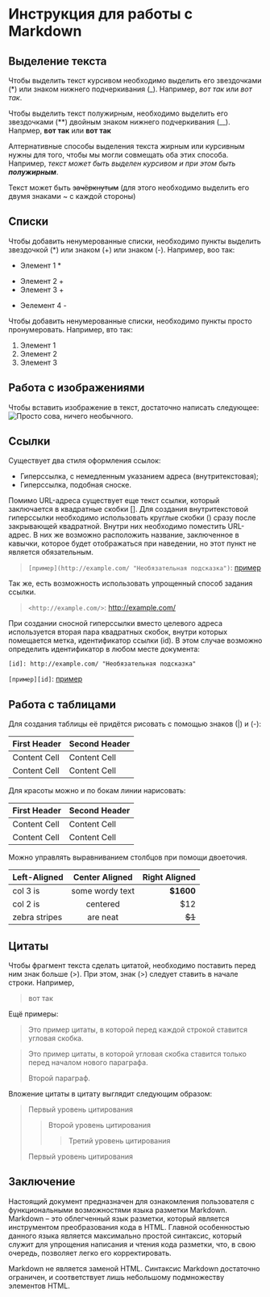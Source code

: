 # Инструкция для работы с Markdown

## Выделение текста

Чтобы выделить текст курсивом необходимо выделить его звездочками (*) или знаком нижнего подчеркивания (_).
Например, *вот так* или _вот так_.

Чтобы выделить текст полужирным, необходимо выделить его звездочками (**) двойным знаком нижнего подчеркивания (__).
Напрмер, **вот так** или __вот так__

Алтернативные способы выделения текста жирным или курсивным нужны для того, чтобы мы могли совмещать оба этих способа. Например, _текст может быть выделен курсивом и при этом быть **полужирным**_.

Текст может быть ~~зачёркнутым~~ (для этого необходимо выделить его двумя знаками ~ с каждой стороны)

## Списки

Чтобы добавить ненумерованные списки, необходимо пункты выделить звездочкой (*) или знаком (+) или знаком (-).
Например, воо так:
* Элемент 1 *
+ Элемент 2 +
+ Элемент 3 +
- Эелемент 4 -

Чтобы добавить ненумерованные списки, необходимо пункты просто пронумеровать.
Например, вто так:
1. Элемент 1
2. Элемент 2
3. Элемент 3

## Работа с изображениями

Чтобы вставить изображение в текст, достаточно написать следующее:
![Просто сова, ничего необычного.](owl.jpg)

## Ссылки

Существует два стиля оформления ссылок:

* Гиперссылка, с немедленным указанием адреса (внутритекстовая);
* Гиперссылка, подобная сноске.

 Помимо URL-адреса существует еще текст ссылки, который заключается в квадратные скобки []. Для создания внутритекстовой гиперссылки необходимо использовать круглые скобки () сразу после закрывающей квадратной. Внутри них необходимо поместить URL-адрес. В них же возможно расположить название, заключенное в кавычки, которое будет отображаться при наведении, но этот пункт не является обязательным.

> `[пример](http://example.com/ "Необязательная подсказка")`: [пример](http://example.com/ "Необязательная подсказка")

Так же, есть возможность использовать упрощенный способ задания ссылки.

> `<http://example.com/>`: <http://example.com/>

При создании сносной гиперссылки вместо целевого адреса используется вторая пара квадратных скобок, внутри которых помещается метка, идентификатор ссылки (id).
В этом случае возможно определить идентификатор в любом месте документа:

`[id]: http://example.com/ "Необязательная подсказка"`

[id]: http://example.com/ "Необязательная подсказка"

`[пример][id]`:
[пример][id]

## Работа с таблицами

Для создания таблицы её придётся рисовать с помощью знаков (|) и (-):

First Header  | Second Header
------------- | -------------
Content Cell  | Content Cell
Content Cell  | Content Cell

Для красоты можно и по бокам линии нарисовать:

| First Header  | Second Header |
| ------------- | ------------- |
| Content Cell  | Content Cell  |
| Content Cell  | Content Cell  |

Можно управлять выравниванием столбцов при помощи двоеточия.

| Left-Aligned  | Center Aligned  | Right Aligned |
|:------------- |:---------------:| -------------:|
| col 3 is      | some wordy text | **$1600**     |
| col 2 is      | centered        | $12           |
| zebra stripes | are neat        | ~~$1~~        |

## Цитаты

Чтобы фрагмент текста сделать цитатой, необходимо поставить перед ним знак больше (>).
При этом, знак (>) следует ставить в начале строки.
Например,
> вот так

Ещё примеры:

>Это пример цитаты,
>в которой перед каждой строкой
>ставится угловая скобка.

>Это пример цитаты,
в которой угловая скобка
ставится только перед началом нового параграфа.
>
>Второй параграф.

Вложение цитаты в цитату выглядит следующим образом:

> Первый уровень цитирования
>> Второй уровень цитирования
>>> Третий уровень цитирования
>
>Первый уровень цитирования

## Заключение

Настоящий документ предназначен для ознакомления пользователя с функциональными возможностями языка разметки Markdown. Markdown – это облегченный язык разметки, который является инструментом преобразования кода в HTML. Главной особенностью данного языка является максимально простой синтаксис, который служит для упрощения написания и чтения кода разметки, что, в свою очередь, позволяет легко его корректировать.

Markdown не является заменой HTML. Синтаксис Markdown достаточно ограничен, и соответствует лишь небольшому подмножеству элементов HTML.

